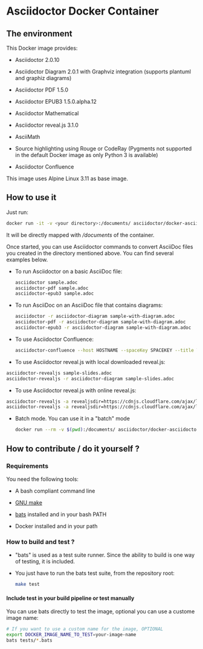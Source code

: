 # Asciidoctor Docker Container

## The environment

This Docker image provides:

  - Asciidoctor 2.0.10

  - Asciidoctor Diagram 2.0.1 with Graphviz integration (supports plantuml and graphiz diagrams)

  - Asciidoctor PDF 1.5.0

  - Asciidoctor EPUB3 1.5.0.alpha.12

  - Asciidoctor Mathematical

  - Asciidoctor reveal.js 3.1.0

  - AsciiMath

  - Source highlighting using Rouge or CodeRay (Pygments not supported in the default Docker image as only Python 3 is available)

  - Asciidoctor Confluence

This image uses Alpine Linux 3.11 as base image.

## How to use it

Just run:

``` bash
docker run -it -v <your directory>:/documents/ asciidoctor/docker-asciidoctor
```

It will be directly mapped with */documents* of the container.

Once started, you can use Asciidoctor commands to convert AsciiDoc files you created in the directory mentioned above. You can find several examples below.

  - To run Asciidoctor on a basic AsciiDoc file:
    
    ``` bash
    asciidoctor sample.adoc
    asciidoctor-pdf sample.adoc
    asciidoctor-epub3 sample.adoc
    ```

  - To run AsciiDoc on an AsciiDoc file that contains diagrams:
    
    ``` bash
    asciidoctor -r asciidoctor-diagram sample-with-diagram.adoc
    asciidoctor-pdf -r asciidoctor-diagram sample-with-diagram.adoc
    asciidoctor-epub3 -r asciidoctor-diagram sample-with-diagram.adoc
    ```

  - To use Asciidoctor Confluence:
    
    ``` bash
    asciidoctor-confluence --host HOSTNAME --spaceKey SPACEKEY --title TITLE --username USER --password PASSWORD sample.adoc
    ```

  - To use Asciidoctor reveal.js with local downloaded reveal.js:

<!-- end list -->

``` bash
asciidoctor-revealjs sample-slides.adoc
asciidoctor-revealjs -r asciidoctor-diagram sample-slides.adoc
```

  - To use Asciidoctor reveal.js with online reveal.js:

<!-- end list -->

``` bash
asciidoctor-revealjs -a revealjsdir=https://cdnjs.cloudflare.com/ajax/libs/reveal.js/3.8.0 sample-slides.adoc
asciidoctor-revealjs -a revealjsdir=https://cdnjs.cloudflare.com/ajax/libs/reveal.js/3.8.0 -r asciidoctor-diagram sample-slides.adoc
```

  - Batch mode. You can use it in a "batch" mode
    
    ``` bash
    docker run --rm -v $(pwd):/documents/ asciidoctor/docker-asciidoctor asciidoctor-pdf index.adoc
    ```

## How to contribute / do it yourself ?

### Requirements

You need the following tools:

  - A bash compliant command line

  - [GNU make](http://man7.org/linux/man-pages/man1/make.1.html)

  - [bats](https://github.com/sstephenson/bats) installed and in your bash PATH

  - Docker installed and in your path

### How to build and test ?

  - "bats" is used as a test suite runner. Since the ability to build is one way of testing, it is included.

  - You just have to run the bats test suite, from the repository root:
    
    ``` bash
    make test
    ```

#### Include test in your build pipeline or test manually

You can use bats directly to test the image, optional you can use a custome image name:

``` bash
# If you want to use a custom name for the image, OPTIONAL
export DOCKER_IMAGE_NAME_TO_TEST=your-image-name
bats tests/*.bats
```

